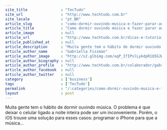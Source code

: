 ```yaml
---
site_title               : "TecTudo"
site_url                 : "http://www.techtudo.com.br"
site_locale              : "pt_BR"
article_slug             : "como-dormir-ouvindo-musica-e-fazer-parar-automaticamente-no-iphone"
article_title            : "Como dormir ouvindo música e fazer parar automaticamente no iPhone?"
article_image            : null
article_url              : "http://www.techtudo.com.br/dicas-e-tutoriais/noticia/2015/08/como-dormir-ouvindo-musica-e-fazer-parar-automaticamente-no-iphone.html"
article_published_at     : null
article_description      : "Muita gente tem o hábito de dormir ouvindo música. O problema é que deixar o celular ligado a noite inteira pode ser um inconveniente. Porém, o iOS trouxe uma solução para esses casos: programar o iPhone para que a música..."
article_author_name      : "Gabriella Fiszman"
article_author_image     : "http://s2.glbimg.com/aqP_IfIPslLykdpR1Q5GJWqR3Yk=/30x30/s2.glbimg.com/TFIHtibUmxClfX_gPB6xR3rPG9M=/0x0:150x150/140x140/s.glbimg.com/po/tt2/f/original/2014/07/11/gabi.jpg"
article_author_biography : null
article_author_profile   : "http://www.techtudo.com.br/colaborador/gabriella-barreira.html"
article_author_facebook  : null
article_author_twitter   : null
category                 : ['business']
tags                     : ['TecTudo']
permalink                : "/:categories/como-dormir-ouvindo-musica-e-fazer-parar-automaticamente-no-iphone/"
layout                   : post
---
```


Muita gente tem o hábito de dormir ouvindo música. O problema é que deixar o celular ligado a noite inteira pode ser um inconveniente. Porém, o iOS trouxe uma solução para esses casos: programar o iPhone para que a música...
